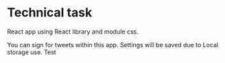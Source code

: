 # Technical task

React app using React library and module css.

You can sign for tweets within this app. Settings will be saved due to Local
storage use. Test
